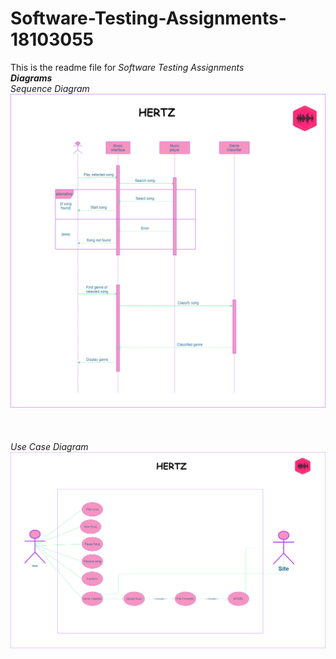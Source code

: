 # Software-Testing-Assignments-18103055
This is the readme file for *Software Testing Assignments*<br />
***Diagrams***<br />
*Sequence Diagram*<br />
![Sequence Diagram](https://github.com/Akash-Kait/SoftwareTesting/blob/main/sequenceDiagram.png)<br /><br /><br /><br />
*Use Case Diagram*<br />
![Use Case Diagram](https://github.com/Akash-Kait/SoftwareTesting/blob/main/useCase.png)
